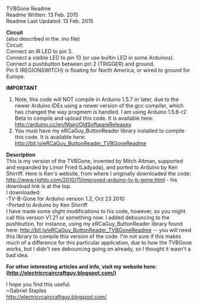 TVBGone Readme  
Readme Written: 13 Feb. 2015  
Readme Last Updated: 13 Feb. 2015  

**Circuit**  
(also described in the .ino file)  
Circuit:  
    Connect an IR LED to pin 3.  
  Connect a visible LED to pin 13 (or use builtin LED in some Arduinos).  
  Connect a pushbutton between pin 2 (TRIGGER) and ground.  
  Pin 5 (REGIONSWITCH) is floating for North America, or wired to ground for Europe.  

**IMPORTANT**  
1. Note, this code will NOT compile in Arduino 1.5.7 or later, due to the newer Arduino IDEs using a newer version of the gcc compiler, which has changed the way progmem is handled. I am using Arduino 1.5.6-r2 Beta to compile and upload this code. It is available here: http://arduino.cc/en/Main/OldSoftwareReleases  
2. You must have my eRCaGuy_ButtonReader library installed to compile this code. It is available here: http://bit.ly/eRCaGuy_ButtonReader_TVBGoneReadme  
 
**Description**  
This is my version of the TVBGone, invented by Mitch Altman, supported and expanded by Limor Fried (Ladyada), and ported to Arduino by Ken Shirriff.
Here is Ken's website, from where I originally downloaded the code: http://www.righto.com/2010/11/improved-arduino-tv-b-gone.html - his download link is at the top.  
I downloaded:  
-TV-B-Gone for Arduino version 1.2, Oct 23 2010  
-Ported to Arduino by Ken Shirriff  
I have made some slight modifications to his code, however, so you might call this version V1.21 or something now. I added debouncing to the pushbutton, for instance, using my eRCaGuy_ButtonReader library found here: http://bit.ly/eRCaGuy_ButtonReader_TVBGoneReadme -- you will need this library to compile this version of the code. I'm not sure if this makes much of a difference for this particular application, due to how the TVBGone works, but I didn't see debouncing going on already, so I thought it wasn't a bad idea.  

**For other interesting articles and info, visit my website here: (http://electricrcaircraftguy.blogspot.com/)**  

I hope you find this useful.  
~Gabriel Staples  
http://electricrcaircraftguy.blogspot.com/  